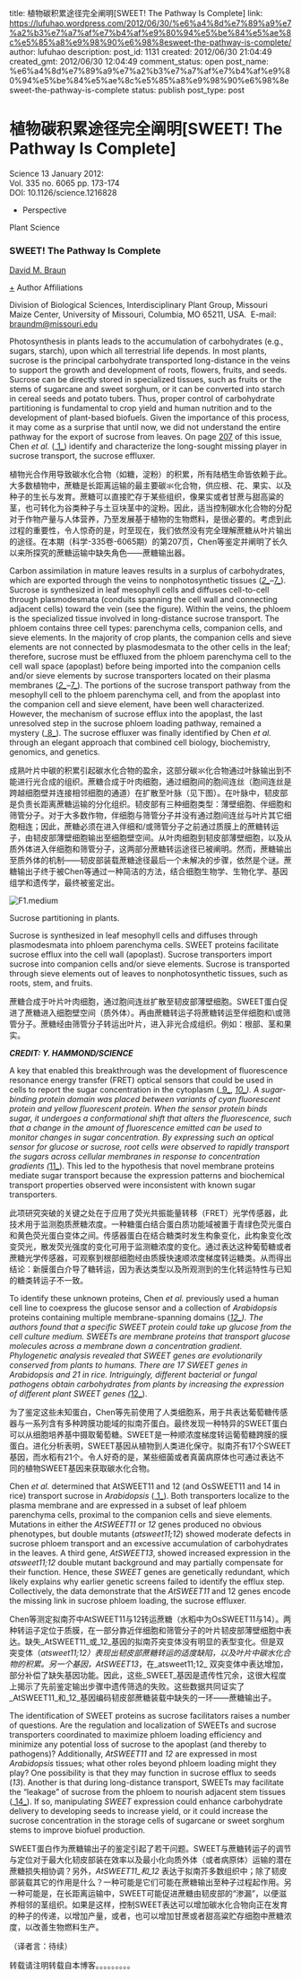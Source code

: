title: 植物碳积累途径完全阐明[SWEET! The Pathway Is Complete]
link: https://lufuhao.wordpress.com/2012/06/30/%e6%a4%8d%e7%89%a9%e7%a2%b3%e7%a7%af%e7%b4%af%e9%80%94%e5%be%84%e5%ae%8c%e5%85%a8%e9%98%90%e6%98%8esweet-the-pathway-is-complete/
author: lufuhao
description: 
post_id: 1131
created: 2012/06/30 21:04:49
created_gmt: 2012/06/30 12:04:49
comment_status: open
post_name: %e6%a4%8d%e7%89%a9%e7%a2%b3%e7%a7%af%e7%b4%af%e9%80%94%e5%be%84%e5%ae%8c%e5%85%a8%e9%98%90%e6%98%8esweet-the-pathway-is-complete
status: publish
post_type: post

# 植物碳积累途径完全阐明[SWEET! The Pathway Is Complete]

Science 13 January 2012:   
Vol. 335 no. 6065 pp. 173-174   
DOI: 10.1126/science.1216828 

  * Perspective 

Plant Science 

### SWEET! The Pathway Is Complete

[David M. Braun](http://www.sciencemag.org/search?author1=David+M.+Braun&sortspec=date&submit=Submit)

[+](http://www.sciencemag.org/content/335/6065/173.full#) Author Affiliations 

Division of Biological Sciences, Interdisciplinary Plant Group, Missouri Maize Center, University of Missouri, Columbia, MO 65211, USA.  E-mail: [braundm@missouri.edu](mailto:braundm@missouri.edu)

Photosynthesis in plants leads to the accumulation of carbohydrates (e.g., sugars, starch), upon which all terrestrial life depends. In most plants, sucrose is the principal carbohydrate transported long-distance in the veins to support the growth and development of roots, flowers, fruits, and seeds. Sucrose can be directly stored in specialized tissues, such as fruits or the stems of sugarcane and sweet sorghum, or it can be converted into starch in cereal seeds and potato tubers. Thus, proper control of carbohydrate partitioning is fundamental to crop yield and human nutrition and to the development of plant-based biofuels. Given the importance of this process, it may come as a surprise that until now, we did not understand the entire pathway for the export of sucrose from leaves. On page [207](http://www.sciencemag.org/lookup/doi/10.1126/science.1213351) of this issue, Chen _et al._ (_[1_](http://www.sciencemag.org/content/335/6065/173.full#ref-1)) identify and characterize the long-sought missing player in sucrose transport, the sucrose effluxer. 

植物光合作用导致碳水化合物（如糖，淀粉）的积累，所有陆栖生命皆依赖于此。大多数植物中，蔗糖是长距离运输的最主要碳氺化合物，供应根、花、果实、以及种子的生长与发育。蔗糖可以直接贮存于某些组织，像果实或者甘蔗与甜高粱的茎，也可转化为谷类种子与土豆块茎中的淀粉。因此，适当控制碳水化合物的分配对于作物产量与人体营养，乃至发展基于植物的生物燃料，是很必要的。考虑到此过程的重要性，令人惊奇的是，时至现在，我们依然没有完全理解蔗糖从叶片输出的途径。在本期（科学-335卷-6065期）的第207页，Chen等鉴定并阐明了长久以来所探究的蔗糖运输中缺失角色——蔗糖输出器。 

Carbon assimilation in mature leaves results in a surplus of carbohydrates, which are exported through the veins to nonphotosynthetic tissues (_[2_](http://www.sciencemag.org/content/335/6065/173.full#ref-2)–_[7_](http://www.sciencemag.org/content/335/6065/173.full#ref-7)). Sucrose is synthesized in leaf mesophyll cells and diffuses cell-to-cell through plasmodesmata (conduits spanning the cell wall and connecting adjacent cells) toward the vein (see the figure). Within the veins, the phloem is the specialized tissue involved in long-distance sucrose transport. The phloem contains three cell types: parenchyma cells, companion cells, and sieve elements. In the majority of crop plants, the companion cells and sieve elements are not connected by plasmodesmata to the other cells in the leaf; therefore, sucrose must be effluxed from the phloem parenchyma cell to the cell wall space (apoplast) before being imported into the companion cells and/or sieve elements by sucrose transporters located on their plasma membranes (_[2_](http://www.sciencemag.org/content/335/6065/173.full#ref-2)–_[7_](http://www.sciencemag.org/content/335/6065/173.full#ref-7)). The portions of the sucrose transport pathway from the mesophyll cell to the phloem parenchyma cell, and from the apoplast into the companion cell and sieve element, have been well characterized. However, the mechanism of sucrose efflux into the apoplast, the last unresolved step in the sucrose phloem loading pathway, remained a mystery (_[8_](http://www.sciencemag.org/content/335/6065/173.full#ref-8)). The sucrose effluxer was finally identified by Chen _et al._ through an elegant approach that combined cell biology, biochemistry, genomics, and genetics. 

成熟叶片中碳的积累引起碳水化合物的盈余，这部分碳氺化合物通过叶脉输出到不能进行光合成的组织。蔗糖合成于叶肉细胞，通过细胞间的胞间连丝（胞间连丝是跨越细胞壁并连接相邻细胞的通道）在扩散至叶脉（见下图）。在叶脉中，韧皮部是负责长距离蔗糖运输的分化组织。韧皮部有三种细胞类型：薄壁细胞、伴细胞和筛管分子。对于大多数作物，伴细胞与筛管分子并没有通过胞间连丝与叶片其它细胞相连；因此，蔗糖必须在进入伴细和/或筛管分子之前通过质膜上的蔗糖转运子，由韧皮部薄壁细胞输出至细胞壁空间。从叶肉细胞到韧皮部薄壁细胞，以及从质外体进入伴细胞和筛管分子，这两部分蔗糖转运途径已被阐明。然而，蔗糖输出至质外体的机制——韧皮部装载蔗糖途径最后一个未解决的步骤，依然是个谜。蔗糖输出子终于被Chen等通过一种简洁的方法，结合细胞生物学、生物化学、基因组学和遗传学，最终被鉴定出。 

![F1.medium](http://lufuhao.files.wordpress.com/2012/06/f1-medium_thumb.gif)

Sucrose partitioning in plants. 

Sucrose is synthesized in leaf mesophyll cells and diffuses through plasmodesmata into phloem parenchyma cells. SWEET proteins facilitate sucrose efflux into the cell wall (apoplast). Sucrose transporters import sucrose into companion cells and/or sieve elements. Sucrose is transported through sieve elements out of leaves to nonphotosynthetic tissues, such as roots, stem, and fruits. 

蔗糖合成于叶片叶肉细胞，通过胞间连丝扩散至韧皮部薄壁细胞。SWEET蛋白促进了蔗糖进入细胞壁空间（质外体）。再由蔗糖转运子将蔗糖转运至伴细胞和\或筛管分子。蔗糖经由筛管分子转运出叶片，进入非光合成组织。例如：根部、茎和果实。 

_**CREDIT: Y. HAMMOND/_SCIENCE_**_

A key that enabled this breakthrough was the development of fluorescence resonance energy transfer (FRET) optical sensors that could be used in cells to report the sugar concentration in the cytoplasm (_[9_](http://www.sciencemag.org/content/335/6065/173.full#ref-9), _[10_](http://www.sciencemag.org/content/335/6065/173.full#ref-10)). A sugar-binding protein domain was placed between variants of cyan fluorescent protein and yellow fluorescent protein. When the sensor protein binds sugar, it undergoes a conformational shift that alters the fluorescence, such that a change in the amount of fluorescence emitted can be used to monitor changes in sugar concentration. By expressing such an optical sensor for glucose or sucrose, root cells were observed to rapidly transport the sugars across cellular membranes in response to concentration gradients (_[11_](http://www.sciencemag.org/content/335/6065/173.full#ref-11)). This led to the hypothesis that novel membrane proteins mediate sugar transport because the expression patterns and biochemical transport properties observed were inconsistent with known sugar transporters. 

此项研究突破的关键之处在于应用了荧光共振能量转移（FRET）光学传感器，此技术用于监测胞质蔗糖浓度。一种糖蛋白结合蛋白质功能域被置于青绿色荧光蛋白和黄色荧光蛋白变体之间。传感器蛋白在结合糖类时发生构象变化，此构象变化改变荧光，散发荧光强度的变化可用于监测糖浓度的变化。通过表达这种葡萄糖或者蔗糖光学传感器，可观察到根部细胞经由质膜快速顺浓度梯度转运糖类。从而得出结论：新膜蛋白介导了糖转运，因为表达类型以及所观测到的生化转运特性与已知的糖类转运子不一致。 

To identify these unknown proteins, Chen _et al._ previously used a human cell line to coexpress the glucose sensor and a collection of _Arabidopsis_ proteins containing multiple membrane-spanning domains (_[12_](http://www.sciencemag.org/content/335/6065/173.full#ref-12)). The authors found that a specific SWEET protein could take up glucose from the cell culture medium. SWEETs are membrane proteins that transport glucose molecules across a membrane down a concentration gradient. Phylogenetic analysis revealed that _SWEET_ genes are evolutionarily conserved from plants to humans. There are 17 _SWEET_ genes in _Arabidopsis_ and 21 in rice. Intriguingly, different bacterial or fungal pathogens obtain carbohydrates from plants by increasing the expression of different plant _SWEET_ genes (_[12_](http://www.sciencemag.org/content/335/6065/173.full#ref-12)). 

为了鉴定这些未知蛋白，Chen等先前使用了人类细胞系，用于共表达葡萄糖传感器与一系列含有多种跨膜功能域的拟南芥蛋白。最终发现一种特异的SWEET蛋白可以从细胞培养基中摄取葡萄糖。SWEET是一种顺浓度梯度转运葡萄糖跨膜的膜蛋白。进化分析表明，SWEET基因从植物到人类进化保守。拟南芥有17个SWEET基因，而水稻有21个。令人好奇的是，某些细菌或者真菌病原体也可通过表达不同的植物SWEET基因来获取碳水化合物。 

Chen _et al._ determined that AtSWEET11 and 12 (and OsSWEET11 and 14 in rice) transport sucrose in _Arabidopsis_ (_[1_](http://www.sciencemag.org/content/335/6065/173.full#ref-1)). Both transporters localize to the plasma membrane and are expressed in a subset of leaf phloem parenchyma cells, proximal to the companion cells and sieve elements. Mutations in either the _AtSWEET11_ or _12_ genes produced no obvious phenotypes, but double mutants (_atsweet11;12_) showed moderate defects in sucrose phloem transport and an excessive accumulation of carbohydrates in the leaves. A third gene, _AtSWEET13_, showed increased expression in the _atsweet11;12_ double mutant background and may partially compensate for their function. Hence, these _SWEET_ genes are genetically redundant, which likely explains why earlier genetic screens failed to identify the efflux step. Collectively, the data demonstrate that the _AtSWEET11_ and 12 genes encode the missing link in sucrose phloem loading, the sucrose effluxer. 

Chen等测定拟南芥中AtSWEET11与12转运蔗糖（水稻中为OsSWEET11与14）。两种转运子定位于质膜，在一部分靠近伴细胞和筛管分子的叶片韧皮部薄壁细胞中表达。缺失_AtSWEET11_或_12_基因的拟南芥突变体没有明显的表型变化。但是双突变体（_atsweet11;12）_表现出韧皮部蔗糖转运的适度缺陷，以及叶片中碳水化合物的积累。另一个基因_，AtSWEET13_，在_atsweet11;12_ 双突变体中表达增加，部分补偿了缺失基因功能。因此，这些_SWEET_基因是遗传性冗余，这很大程度上揭示了先前鉴定输出步骤中遗传筛选的失败。这些数据共同证实了_AtSWEET11_和_12_基因编码韧皮部蔗糖装载中缺失的一环——蔗糖输出子。 

The identification of SWEET proteins as sucrose facilitators raises a number of questions. Are the regulation and localization of SWEETs and sucrose transporters coordinated to maximize phloem loading efficiency and minimize any potential loss of sucrose to the apoplast (and thereby to pathogens)? Additionally, _AtSWEET11_ and _12_ are expressed in most _Arabidopsis_ tissues; what other roles beyond phloem loading might they play? One possibility is that they may function in sucrose efflux to seeds (_13_). Another is that during long-distance transport, SWEETs may facilitate the “leakage” of sucrose from the phloem to nourish adjacent stem tissues (_[14_](http://www.sciencemag.org/content/335/6065/173.full#ref-14)). If so, manipulating _SWEET_ expression could enhance carbohydrate delivery to developing seeds to increase yield, or it could increase the sucrose concentration in the storage cells of sugarcane or sweet sorghum stems to improve biofuel production. 

SWEET蛋白作为蔗糖输出子的鉴定引起了若干问题。SWEET与蔗糖转运子的调节与定位对于最大化韧皮部装在效率以及最小化向质外体（或者病原体）运输的潜在蔗糖损失相协调？另外，_AtSWEET11_和_12_ 表达于拟南芥多数组织中；除了韧皮部装载其它的作用是什么？一种可能是它们可能在蔗糖输出至种子过程起作用。另一种可能是，在长距离运输中，SWEET可能促进蔗糖由韧皮部的“渗漏”，以便滋养相邻的茎组织。如果是这样，控制SWEET表达可以增加碳水化合物向正在发育的种子的传递，以增加产量，或者，也可以增加甘蔗或者甜高粱贮存细胞中蔗糖浓度，以改善生物燃料生产。 

（译者言：待续） 

转载请注明转载自本博客。。。。。。。。。